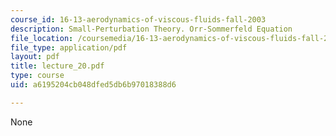 ```yaml
---
course_id: 16-13-aerodynamics-of-viscous-fluids-fall-2003
description: Small-Perturbation Theory. Orr-Sommerfeld Equation
file_location: /coursemedia/16-13-aerodynamics-of-viscous-fluids-fall-2003/a6195204cb048dfed5db6b97018388d6_lecture_20.pdf
file_type: application/pdf
layout: pdf
title: lecture_20.pdf
type: course
uid: a6195204cb048dfed5db6b97018388d6

---
```

None